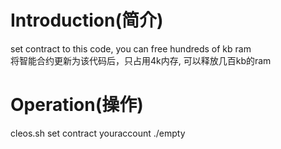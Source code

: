 # Introduction(简介)
set contract to this code, you can free hundreds of kb ram<br>
将智能合约更新为该代码后，只占用4k内存, 可以释放几百kb的ram
# Operation(操作)
cleos.sh set contract youraccount ./empty
